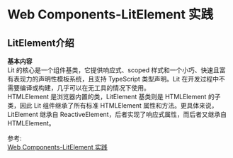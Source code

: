 # Web Components-LitElement 实践
## LitElement介绍
**基本内容**  
Lit 的核心是一个组件基类，它提供响应式、scoped 样式和一个小巧、快速且富有表现力的声明性模板系统，且支持 TypeScript 类型声明。Lit 在开发过程中不需要编译或构建，几乎可以在无工具的情况下使用。  
HTMLElement 是浏览器内置的类，LitElement 基类则是 HTMLElement 的子类，因此 Lit 组件继承了所有标准 HTMLElement 属性和方法。更具体来说，LitElement 继承自 ReactiveElement，后者实现了响应式属性，而后者又继承自 HTMLElement。  


参考:  
[Web Components-LitElement 实践](https://mp.weixin.qq.com/s/7lmx1ifHfhf3rpnwZEPc_g)
